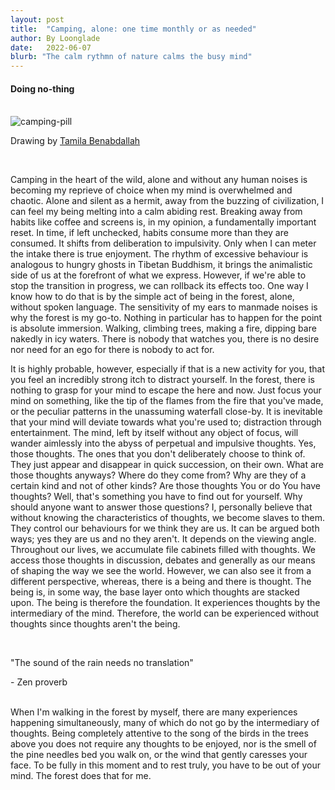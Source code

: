 ```yaml
---
layout: post
title:  "Camping, alone: one time monthly or as needed"
author: By Loonglade
date:   2022-06-07
blurb: "The calm rythmn of nature calms the busy mind"
---
```

#### Doing no-thing

<br />
<img src="{{ "/assets/img/posts/camping-pill.jpg" | absolute_url }}" alt="camping-pill" class="post-pic"/>
<p class="italic-quote">Drawing by <a href="https://instagram.com/tamilaben">Tamila Benabdallah</a></p>
<br />

Camping in the heart of the wild, alone and without any human noises is becoming my reprieve of choice when my mind is overwhelmed and chaotic. Alone and silent as a hermit, away from the buzzing of civilization, I can feel my being melting into a calm abiding rest. Breaking away from habits like coffee and screens is, in my opinion, a fundamentally important reset. In time, if left unchecked, habits consume more than they are consumed. It shifts from deliberation to impulsivity. Only when I can meter the intake there is true enjoyment. The rhythm of excessive behaviour is analogous to hungry ghosts in Tibetan Buddhism, it brings the animalistic side of us at the forefront of what we express. However, if we're able to stop the transition in progress, we can rollback its effects too. One way I know how to do that is by the simple act of being in the forest, alone, without spoken language. The sensitivity of my ears to manmade noises is why the forest is my go-to. Nothing in particular has to happen for the point is absolute immersion. Walking, climbing trees, making a fire, dipping bare nakedly in icy waters. There is nobody that watches you, there is no desire nor need for an ego for there is nobody to act for.

It is highly probable, however, especially if that is a new activity for you, that you feel an incredibly strong itch to distract yourself. In the forest, there is nothing to grasp for your mind to escape the here and now. Just focus your mind on something, like the tip of the flames from the fire that you've made, or the peculiar patterns in the unassuming waterfall close-by. It is inevitable that your mind will deviate towards what you're used to; distraction through entertainment. The mind, left by itself without any object of focus, will wander aimlessly into the abyss of perpetual and impulsive thoughts. Yes, those thoughts. The ones that you don't deliberately choose to think of. They just appear and disappear in quick succession, on their own. What are those thoughts anyways? Where do they come from? Why are they of a certain kind and not of other kinds? Are those thoughts You or do You have thoughts? Well, that's something you have to find out for yourself. Why should anyone want to answer those questions? I, personally believe that without knowing the characteristics of thoughts, we become slaves to them. They control our behaviours for we think they are us. It can be argued both ways; yes they are us and no they aren't. It depends on the viewing angle. Throughout our lives, we accumulate file cabinets filled with thoughts. We access those thoughts in discussion, debates and generally as our means of shaping the way we see the world. However, we can also see it from a different perspective, whereas, there is a being and there is thought. The being is, in some way, the base layer onto which thoughts are stacked upon. The being is therefore the foundation. It experiences thoughts by the intermediary of the mind. Therefore, the world can be experienced without thoughts since thoughts aren't the being.

<br />
<p class="italic-quote">"The sound of the rain needs no translation"</p>
<p class="italic-quote"> - Zen proverb</p>

<br />
When I'm walking in the forest by myself, there are many experiences happening simultaneously, many of which do not go by the intermediary of thoughts. Being completely attentive to the song of the birds in the trees above you does not require any thoughts to be enjoyed, nor is the smell of the pine needles bed you walk on, or the wind that gently caresses your face. To be fully in this moment and to rest truly, you have to be out of your mind. The forest does that for me.
